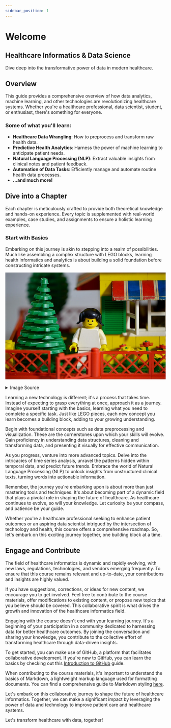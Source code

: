```yaml
---
sidebar_position: 1
---
```


# Welcome 

## Healthcare Informatics & Data Science

Dive deep into the transformative power of data in modern healthcare.

## Overview

This guide provides a comprehensive overview of how data analytics, machine learning, and other technologies are revolutionizing healthcare systems. Whether you're a healthcare professional, data scientist, student, or enthusiast, there's something for everyone.

### Some of what you'll learn:

- **Healthcare Data Wrangling**: How to preprocess and transform raw health data.
- **Predictive Health Analytics**: Harness the power of machine learning to anticipate patient needs.
- **Natural Language Processing (NLP)**: Extract valuable insights from clinical notes and patient feedback.
- **Automation of Data Tasks**: Efficiently manage and automate routine health data processes.
- **...and much more!**

## Dive into a Chapter

Each chapter is meticulously crafted to provide both theoretical knowledge and hands-on experience. Every topic is supplemented with real-world examples, case studies, and assignments to ensure a holistic learning experience.

### Start with Basics

Embarking on this journey is akin to stepping into a realm of possibilities. Much like assembling a complex structure with LEGO blocks, learning health informatics and analytics is about building a solid foundation before constructing intricate systems.

![lego image](../static/img/intro/lego_house.jpg)

<details>
  <summary>Image Source</summary>
  <div>
    <div>
        <a> Raw Pixle: https://www.rawpixel.com/image/6057749/free-public-domain-cc0-photo </a>
    </div>
  </div>
</details>


Learning a new technology is different; it's a process that takes time. Instead of expecting to grasp everything at once, approach it as a journey. Imagine yourself starting with the basics, learning what you need to complete a specific task. Just like LEGO pieces, each new concept you learn becomes a building block, adding to your growing understanding.

Begin with foundational concepts such as data preprocessing and visualization. These are the cornerstones upon which your skills will evolve. Gain proficiency in understanding data structures, cleaning and transforming data, and presenting it visually for effective communication.

As you progress, venture into more advanced topics. Delve into the intricacies of time series analysis, unravel the patterns hidden within temporal data, and predict future trends. Embrace the world of Natural Language Processing (NLP) to unlock insights from unstructured clinical texts, turning words into actionable information.

Remember, the journey you're embarking upon is about more than just mastering tools and techniques. It's about becoming part of a dynamic field that plays a pivotal role in shaping the future of healthcare. As healthcare continues to evolve, so will your knowledge. Let curiosity be your compass, and patience be your guide.

Whether you're a healthcare professional seeking to enhance patient outcomes or an aspiring data scientist intrigued by the intersection of technology and health, this course offers a comprehensive roadmap. So, let's embark on this exciting journey together, one building block at a time.


## Engage and Contribute

The field of healthcare informatics is dynamic and rapidly evolving, with new laws, regulations, technologies, and vendors emerging frequently. To ensure that this course remains relevant and up-to-date, your contributions and insights are highly valued.

If you have suggestions, corrections, or ideas for new content, we encourage you to get involved. Feel free to contribute to the course materials, offer modifications to existing content, or propose new topics that you believe should be covered. This collaborative spirit is what drives the growth and innovation of the healthcare informatics field.

Engaging with the course doesn't end with your learning journey. It's a beginning of your participation in a community dedicated to harnessing data for better healthcare outcomes. By joining the conversation and sharing your knowledge, you contribute to the collective effort of transforming healthcare through data-driven insights.

To get started, you can make use of GitHub, a platform that facilitates collaborative development. If you're new to GitHub, you can learn the basics by checking out this [Introduction to GitHub](https://guides.github.com/activities/hello-world/) guide.

When contributing to the course materials, it's important to understand the basics of Markdown, a lightweight markup language used for formatting documents. You can find a comprehensive guide to Markdown styling [here](https://www.markdownguide.org/basic-syntax/).

Let's embark on this collaborative journey to shape the future of healthcare informatics. Together, we can make a significant impact by leveraging the power of data and technology to improve patient care and healthcare systems.

Let's transform healthcare with data, together!

